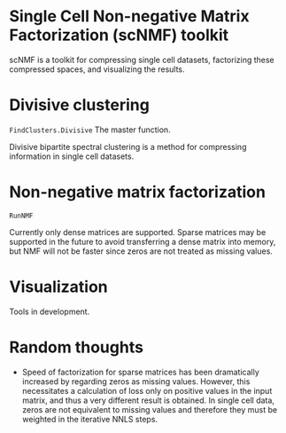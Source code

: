 # Single Cell Non-negative Matrix Factorization (scNMF) toolkit

scNMF is a toolkit for compressing single cell datasets, factorizing these compressed spaces, and visualizing the results.

# Divisive clustering
`FindClusters.Divisive`
The master function.

Divisive bipartite spectral clustering is a method for compressing information in single cell datasets.

# Non-negative matrix factorization
`RunNMF`

Currently only dense matrices are supported. Sparse matrices may be supported in the future to avoid transferring a dense matrix into memory, but NMF will not be faster since zeros are not treated as missing values.

# Visualization
Tools in development.

# Random thoughts
- Speed of factorization for sparse matrices has been dramatically increased by regarding zeros as missing values. However, this necessitates a calculation of loss only on positive values in the input matrix, and thus a very different result is obtained. In single cell data, zeros are not equivalent to missing values and therefore they must be weighted in the iterative NNLS steps.
